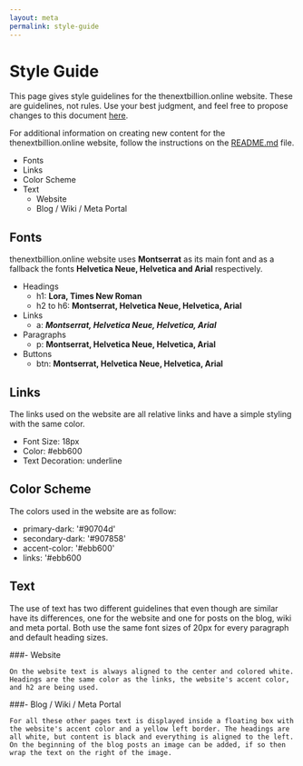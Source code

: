 ```yaml
---
layout: meta
permalink: style-guide
---
```


# Style Guide

This page gives style guidelines for the thenextbillion.online website. These are guidelines, not rules. Use your best judgment, and feel free to propose changes to this document [here](https://github.com/thenextbilliononline/thenextbillion.online/issues/53).

For additional information on creating new content for the thenextbillion.online website, follow the instructions on the [README.md](README.md) file.

- Fonts
- Links
- Color Scheme
- Text
	- Website
	- Blog / Wiki / Meta Portal

## Fonts

thenextbillion.online website uses **Montserrat** as its main font and as a fallback the fonts **Helvetica Neue, Helvetica and Arial** respectively.

- Headings
    - h1: **Lora, Times New Roman**
    - h2 to h6: **Montserrat, Helvetica Neue, Helvetica, Arial**
- Links
    - a: ***Montserrat, Helvetica Neue, Helvetica, Arial***
- Paragraphs
    - p: **Montserrat, Helvetica Neue, Helvetica, Arial**
- Buttons
    - btn: **Montserrat, Helvetica Neue, Helvetica, Arial**


## Links

The links used on the website are all relative links and have a simple styling with the same color.

- Font Size: 18px
- Color: #ebb600
- Text Decoration: underline

## Color Scheme

The colors used in the website are as follow:

- primary-dark: '#90704d'
- secondary-dark: '#907858'
- accent-color: '#ebb600'
- links: '#ebb600

## Text

The use of text has two different guidelines that even though are similar have its differences, one for the website and one for posts on the blog, wiki and meta portal. Both use the same font sizes of 20px for every paragraph and default heading sizes.

###- Website

	On the website text is always aligned to the center and colored white. Headings are the same color as the links, the website's accent color, and h2 are being used.

###- Blog / Wiki / Meta Portal

	For all these other pages text is displayed inside a floating box with the website's accent color and a yellow left border. The headings are all white, but content is black and everything is aligned to the left. On the beginning of the blog posts an image can be added, if so then wrap the text on the right of the image.
